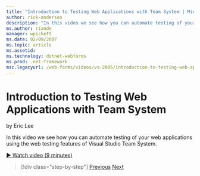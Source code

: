 ```yaml
---
title: "Introduction to Testing Web Applications with Team System | Microsoft Docs"
author: rick-anderson
description: "In this video we see how you can automate testing of your web applications using the web testing features of Visual Studio Team System."
ms.author: riande
manager: wpickett
ms.date: 02/09/2007
ms.topic: article
ms.assetid: 
ms.technology: dotnet-webforms
ms.prod: .net-framework
msc.legacyurl: /web-forms/videos/vs-2005/introduction-to-testing-web-applications-with-team-system
---
```

Introduction to Testing Web Applications with Team System
====================
by Eric Lee

In this video we see how you can automate testing of your web applications using the web testing features of Visual Studio Team System.

[&#9654; Watch video (9 minutes)](https://channel9.msdn.com/Blogs/ASP-NET-Site-Videos/introduction-to-testing-web-applications-with-team-system)

>[!div class="step-by-step"]
[Previous](introduction-to-unit-testing-with-team-system.md)
[Next](introduction-to-load-testing-web-applications-with-team-system.md)